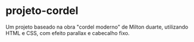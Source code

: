 # projeto-cordel
Um projeto baseado na obra "cordel moderno" de Milton duarte, utilizando HTML e CSS, com efeito parallax e cabecalho fixo.
